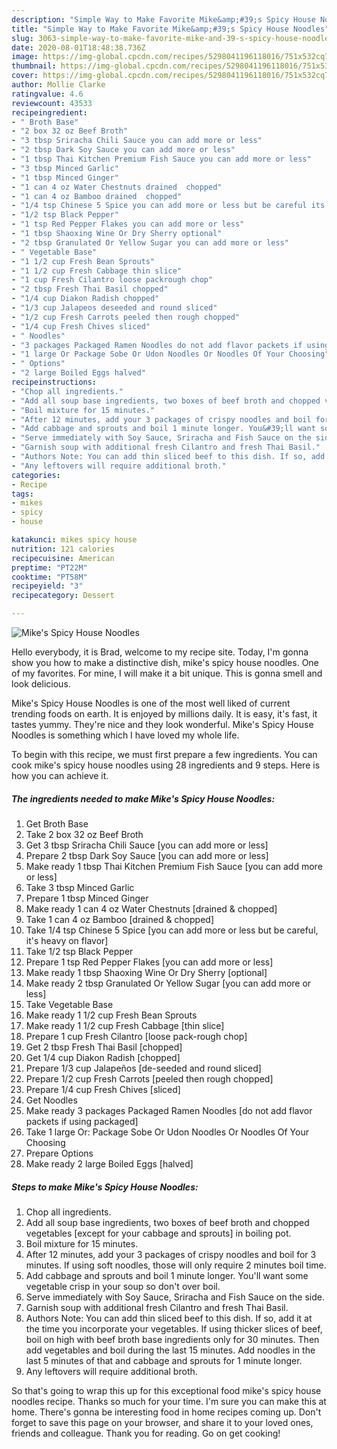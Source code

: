 ```yaml
---
description: "Simple Way to Make Favorite Mike&amp;#39;s Spicy House Noodles"
title: "Simple Way to Make Favorite Mike&amp;#39;s Spicy House Noodles"
slug: 3063-simple-way-to-make-favorite-mike-and-39-s-spicy-house-noodles
date: 2020-08-01T18:48:38.736Z
image: https://img-global.cpcdn.com/recipes/5298041196118016/751x532cq70/mikes-spicy-house-noodles-recipe-main-photo.jpg
thumbnail: https://img-global.cpcdn.com/recipes/5298041196118016/751x532cq70/mikes-spicy-house-noodles-recipe-main-photo.jpg
cover: https://img-global.cpcdn.com/recipes/5298041196118016/751x532cq70/mikes-spicy-house-noodles-recipe-main-photo.jpg
author: Mollie Clarke
ratingvalue: 4.6
reviewcount: 43533
recipeingredient:
- " Broth Base"
- "2 box 32 oz Beef Broth"
- "3 tbsp Sriracha Chili Sauce you can add more or less"
- "2 tbsp Dark Soy Sauce you can add more or less"
- "1 tbsp Thai Kitchen Premium Fish Sauce you can add more or less"
- "3 tbsp Minced Garlic"
- "1 tbsp Minced Ginger"
- "1 can 4 oz Water Chestnuts drained  chopped"
- "1 can 4 oz Bamboo drained  chopped"
- "1/4 tsp Chinese 5 Spice you can add more or less but be careful its heavy on flavor"
- "1/2 tsp Black Pepper"
- "1 tsp Red Pepper Flakes you can add more or less"
- "1 tbsp Shaoxing Wine Or Dry Sherry optional"
- "2 tbsp Granulated Or Yellow Sugar you can add more or less"
- " Vegetable Base"
- "1 1/2 cup Fresh Bean Sprouts"
- "1 1/2 cup Fresh Cabbage thin slice"
- "1 cup Fresh Cilantro loose packrough chop"
- "2 tbsp Fresh Thai Basil chopped"
- "1/4 cup Diakon Radish chopped"
- "1/3 cup Jalapeos deseeded and round sliced"
- "1/2 cup Fresh Carrots peeled then rough chopped"
- "1/4 cup Fresh Chives sliced"
- " Noodles"
- "3 packages Packaged Ramen Noodles do not add flavor packets if using packaged"
- "1 large Or Package Sobe Or Udon Noodles Or Noodles Of Your Choosing"
- " Options"
- "2 large Boiled Eggs halved"
recipeinstructions:
- "Chop all ingredients."
- "Add all soup base ingredients, two boxes of beef broth and chopped vegetables [except for your cabbage and sprouts] in boiling pot."
- "Boil mixture for 15 minutes."
- "After 12 minutes, add your 3 packages of crispy noodles and boil for 3 minutes. If using soft noodles, those will only require 2 minutes boil time."
- "Add cabbage and sprouts and boil 1 minute longer. You&#39;ll want some vegetable crisp in your soup so don&#39;t over boil."
- "Serve immediately with Soy Sauce, Sriracha and Fish Sauce on the side."
- "Garnish soup with additional fresh Cilantro and fresh Thai Basil."
- "Authors Note: You can add thin sliced beef to this dish. If so, add it at the time you incorporate your vegetables. If using thicker slices of beef, boil on high with beef broth base ingredients only for 30 minutes. Then add vegetables and boil during the last 15 minutes. Add noodles in the last 5 minutes of that and cabbage and sprouts for 1 minute longer."
- "Any leftovers will require additional broth."
categories:
- Recipe
tags:
- mikes
- spicy
- house

katakunci: mikes spicy house 
nutrition: 121 calories
recipecuisine: American
preptime: "PT22M"
cooktime: "PT58M"
recipeyield: "3"
recipecategory: Dessert

---
```



![Mike&#39;s Spicy House Noodles](https://img-global.cpcdn.com/recipes/5298041196118016/751x532cq70/mikes-spicy-house-noodles-recipe-main-photo.jpg)

Hello everybody, it is Brad, welcome to my recipe site. Today, I'm gonna show you how to make a distinctive dish, mike&#39;s spicy house noodles. One of my favorites. For mine, I will make it a bit unique. This is gonna smell and look delicious.



Mike&#39;s Spicy House Noodles is one of the most well liked of current trending foods on earth. It is enjoyed by millions daily. It is easy, it's fast, it tastes yummy. They're nice and they look wonderful. Mike&#39;s Spicy House Noodles is something which I have loved my whole life.


To begin with this recipe, we must first prepare a few ingredients. You can cook mike&#39;s spicy house noodles using 28 ingredients and 9 steps. Here is how you can achieve it.

<!--inarticleads1-->

##### The ingredients needed to make Mike&#39;s Spicy House Noodles:

1. Get  Broth Base
1. Take 2 box 32 oz Beef Broth
1. Get 3 tbsp Sriracha Chili Sauce [you can add more or less]
1. Prepare 2 tbsp Dark Soy Sauce [you can add more or less]
1. Make ready 1 tbsp Thai Kitchen Premium Fish Sauce [you can add more or less]
1. Take 3 tbsp Minced Garlic
1. Prepare 1 tbsp Minced Ginger
1. Make ready 1 can 4 oz Water Chestnuts [drained &amp; chopped]
1. Take 1 can 4 oz Bamboo [drained &amp; chopped]
1. Take 1/4 tsp Chinese 5 Spice [you can add more or less but be careful, it&#39;s heavy on flavor]
1. Take 1/2 tsp Black Pepper
1. Prepare 1 tsp Red Pepper Flakes [you can add more or less]
1. Make ready 1 tbsp Shaoxing Wine Or Dry Sherry [optional]
1. Make ready 2 tbsp Granulated Or Yellow Sugar [you can add more or less]
1. Take  Vegetable Base
1. Make ready 1 1/2 cup Fresh Bean Sprouts
1. Make ready 1 1/2 cup Fresh Cabbage [thin slice]
1. Prepare 1 cup Fresh Cilantro [loose pack-rough chop]
1. Get 2 tbsp Fresh Thai Basil [chopped]
1. Get 1/4 cup Diakon Radish [chopped]
1. Prepare 1/3 cup Jalapeños [de-seeded and round sliced]
1. Prepare 1/2 cup Fresh Carrots [peeled then rough chopped]
1. Prepare 1/4 cup Fresh Chives [sliced]
1. Get  Noodles
1. Make ready 3 packages Packaged Ramen Noodles [do not add flavor packets if using packaged]
1. Take 1 large Or: Package Sobe Or Udon Noodles Or Noodles Of Your Choosing
1. Prepare  Options
1. Make ready 2 large Boiled Eggs [halved]




<!--inarticleads2-->

##### Steps to make Mike&#39;s Spicy House Noodles:

1. Chop all ingredients.
1. Add all soup base ingredients, two boxes of beef broth and chopped vegetables [except for your cabbage and sprouts] in boiling pot.
1. Boil mixture for 15 minutes.
1. After 12 minutes, add your 3 packages of crispy noodles and boil for 3 minutes. If using soft noodles, those will only require 2 minutes boil time.
1. Add cabbage and sprouts and boil 1 minute longer. You&#39;ll want some vegetable crisp in your soup so don&#39;t over boil.
1. Serve immediately with Soy Sauce, Sriracha and Fish Sauce on the side.
1. Garnish soup with additional fresh Cilantro and fresh Thai Basil.
1. Authors Note: You can add thin sliced beef to this dish. If so, add it at the time you incorporate your vegetables. If using thicker slices of beef, boil on high with beef broth base ingredients only for 30 minutes. Then add vegetables and boil during the last 15 minutes. Add noodles in the last 5 minutes of that and cabbage and sprouts for 1 minute longer.
1. Any leftovers will require additional broth.




So that's going to wrap this up for this exceptional food mike&#39;s spicy house noodles recipe. Thanks so much for your time. I'm sure you can make this at home. There's gonna be interesting food in home recipes coming up. Don't forget to save this page on your browser, and share it to your loved ones, friends and colleague. Thank you for reading. Go on get cooking!
